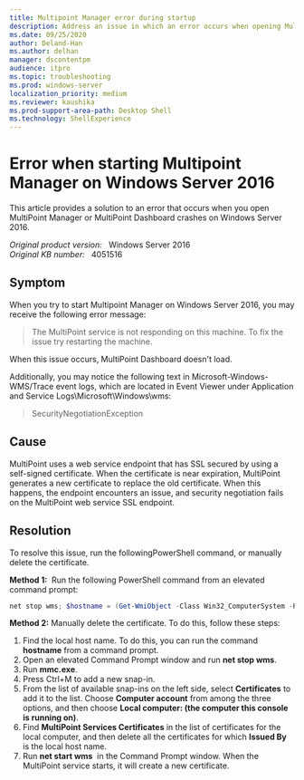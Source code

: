 ```yaml
---
title: Multipoint Manager error during startup
description: Address an issue in which an error occurs when opening MultiPoint Manager or MultiPoint Dashboard crashes on Windows Server 2016.
ms.date: 09/25/2020
author: Deland-Han 
ms.author: delhan
manager: dscontentpm
audience: itpro
ms.topic: troubleshooting
ms.prod: windows-server
localization_priority: medium
ms.reviewer: kaushika
ms.prod-support-area-path: Desktop Shell
ms.technology: ShellExperience
---
```

# Error when starting Multipoint Manager on Windows Server 2016

This article provides a solution to an error that occurs when you open MultiPoint Manager or MultiPoint Dashboard crashes on Windows Server 2016.

_Original product version:_ &nbsp; Windows Server 2016  
_Original KB number:_ &nbsp; 4051516

## Symptom

When you try to start Multipoint Manager on Windows Server 2016, you may receive the following error message:

> The MultiPoint service is not responding on this machine. To fix the issue try restarting the machine.

When this issue occurs, MultiPoint Dashboard doesn't load.

Additionally, you may notice the following text in Microsoft-Windows-WMS/Trace event logs, which are located in Event Viewer under Application and Service Logs\Microsoft\Windows\wms:

> SecurityNegotiationException

## Cause

MultiPoint uses a web service endpoint that has SSL secured by using a self-signed certificate. When the certificate is near expiration, MultiPoint generates a new certificate to replace the old certificate. When this happens, the endpoint encounters an issue, and security negotiation fails on the MultiPoint web service SSL endpoint.

## Resolution

To resolve this issue, run the followingPowerShell command, or manually delete the certificate.

**Method 1:**  Run the following PowerShell command from an elevated command prompt:

```powershell
net stop wms; $hostname = (Get-WmiObject -Class Win32_ComputerSystem -Property Name).Name; Get-ChildItem -Path 'Cert:\localmachine\MultiPoint Services Certificates\' | ForEach-Object {if ($_.Subject -like ('*'+$hostname+'*')) {Write-Host ('Removing '+$_.Thumbprint); Remove-Item -Path ('Cert:\localmachine\MultiPoint Services Certificates\'+$_.Thumbprint)}}; net start wms
```

**Method 2:** Manually delete the certificate. To do this, follow these steps:

1. Find the local host name. To do this, you can run the command **hostname** from a command prompt.
2. Open an elevated Command Prompt window and run **net stop wms**.
3. Run **mmc.exe**.
4. Press Ctrl+M to add a new snap-in.
5. From the list of available snap-ins on the left side, select **Certificates** to add it to the list. Choose **Computer account** from among the three options, and then choose **Local computer: (the computer this console is running on)**.
6. Find **MultiPoint Services Certificates** in the list of certificates for the local computer, and then delete all the certificates for which **Issued By** is the local host name.
7. Run **net start wms**  in the Command Prompt window. When the MultiPoint service starts, it will create a new certificate.
